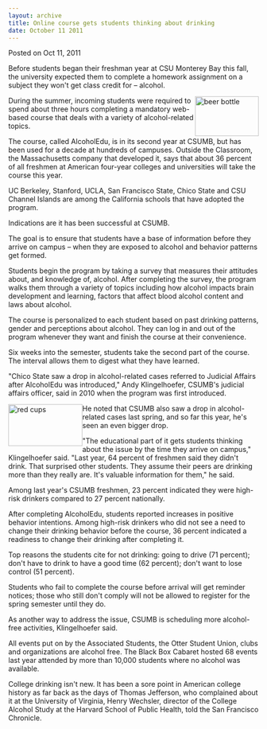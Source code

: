 ```yaml
---
layout: archive
title: Online course gets students thinking about drinking
date: October 11 2011
---
```





<span class="date">Posted on Oct 11, 2011    </span>
<p>Before students began their freshman year at CSU Monterey Bay
this fall, the university expected them to complete a homework
assignment on a subject they won&apos;t get class credit for &#x2013;
alcohol.</p>
<p><img alt="beer bottle" height="80" src="http://news.csumb.edu/sites/default/files/65/igx_migrate/images/beer%20bottle.jpg" style="float:right" width="128">During the summer, incoming
students were required to spend about three hours completing a
mandatory web-based course that deals with a variety of
alcohol-related topics.</img></p>
<p>The course, called AlcoholEdu, is in its second year at CSUMB,
but has been used for a decade at hundreds of campuses. Outside the
Classroom, the Massachusetts company that developed it, says that
about 36 percent of all freshmen at American four-year colleges and
universities will take the course this year.</p>
<p>UC Berkeley, Stanford, UCLA, San Francisco State, Chico State
and CSU Channel Islands are among the California schools that have
adopted the program.</p>
<p>Indications are it has been successful at CSUMB.</p>
<p>The goal is to ensure that students have a base of information
before they arrive on campus &#x2013; when they are exposed to alcohol and
behavior patterns get formed.</p>
<p>Students begin the program by taking a survey that measures
their attitudes about, and knowledge of, alcohol. After completing
the survey, the program walks them through a variety of topics
including how alcohol impacts brain development and learning,
factors that affect blood alcohol content and laws about
alcohol.</p>
<p>The course is personalized to each student based on past
drinking patterns, gender and perceptions about alcohol. They can
log in and out of the program whenever they want and finish the
course at their convenience.</p>
<p>Six weeks into the semester, students take the second part of
the course. The interval allows them to digest what they have
learned.</p>
<p>&quot;Chico State saw a drop in alcohol-related cases referred to
Judicial Affairs after AlcoholEdu was introduced,&quot; Andy
Klingelhoefer, CSUMB&apos;s judicial affairs officer, said in 2010 when
the program was first introduced.</p>
<p><img alt="red cups" height="84" src="http://news.csumb.edu/sites/default/files/65/igx_migrate/images/red%20cups.jpg" style="float:left" width="149">He noted that CSUMB also saw a
drop in alcohol-related cases last spring, and so far this year,
he&apos;s seen an even bigger drop.</img></p>
<p>&quot;The educational part of it gets students thinking about the
issue by the time they arrive on campus,&quot; Klingelhoefer&#xA0;said.
&quot;Last year, 64 percent of freshmen said they didn&apos;t drink. That
surprised other students. They assume their peers are drinking more
than they really are. It&apos;s valuable information for them,&quot; he
said.</p>
<p>Among last year&apos;s CSUMB freshmen, 23 percent indicated they were
high-risk drinkers compared to 27 percent nationally.</p>
<p>After completing AlcoholEdu, students reported increases in
positive behavior intentions. Among high-risk drinkers who did not
see a need to change their drinking behavior before the course, 36
percent indicated a readiness to change their drinking after
completing it.</p>
<p>Top reasons the students cite for not drinking: going to drive
(71 percent); don&apos;t have to drink to have a good time (62 percent);
don&apos;t want to lose control (51 percent).</p>
<p>Students who fail to complete the course before arrival will get
reminder notices; those who still don&apos;t comply will not be allowed
to register for the spring semester until they do.</p>
<p>As another way to address the issue, CSUMB is scheduling more
alcohol-free activities, Klingelhoefer said.</p>
<p>All events put on by the Associated Students, the Otter Student
Union, clubs and organizations are alcohol free. The Black Box
Cabaret hosted 68 events last year attended by more than 10,000
students where no alcohol was available.</p>
<p>College drinking isn&apos;t new. It has been a sore point in American
college history as far back as the days of Thomas Jefferson, who
complained about it at the University of Virginia, Henry Wechsler,
director of the College Alcohol Study at the Harvard School of
Public Health, told the San Francisco Chronicle.</p>





